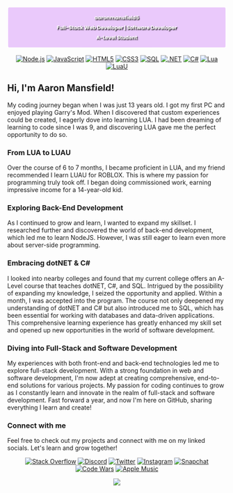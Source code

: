 <div align="center">
  
[![](https://raw.githubusercontent.com/aaronmansfield5/aaronmansfield5/main/imgs/banner.png)](https://github.com/aaronmansfield5)
  
<!--[![Typing SVG](https://readme-typing-svg.demolab.com?font=Raleway&weight=600&duration=1500&pause=500&color=F7F7F7&center=true&multiline=true&width=500&height=80&lines=Aaron+Mansfield;Full-Stack+Web+Developer+%7C+Software+Developer;A-Level+Student)](https://github.com/aaronmansfield5)-->

[![Node.js](https://img.shields.io/badge/-Node.js-informational?style=flat&logo=nodedotjs&logoColor=white&color=339933)](https://nodejs.org/)
[![JavaScript](https://img.shields.io/badge/-JavaScript-informational?style=flat&logo=javascript&logoColor=white&color=F7DF1E)](https://developer.mozilla.org/en-US/docs/Web/JavaScript)
[![HTML5](https://img.shields.io/badge/-HTML5-informational?style=flat&logo=html5&logoColor=white&color=E34F26)](https://developer.mozilla.org/en-US/docs/Glossary/HTML5)
[![CSS3](https://img.shields.io/badge/-CSS3-informational?style=flat&logo=css3&logoColor=white&color=1572B6)](https://developer.mozilla.org/en-US/docs/Web/CSS)
[![SQL](https://img.shields.io/badge/-MySQL-informational?style=flat&logo=mysql&logoColor=white&color=4479A1)](https://www.mysql.com/)
[![.NET](https://img.shields.io/badge/-.NET-informational?style=flat&logo=.net&logoColor=white&color=512BD4)](https://dotnet.microsoft.com/)
[![C#](https://img.shields.io/badge/-C%23-informational?style=flat&logo=csharp&logoColor=white&color=239120)](https://learn.microsoft.com/dotnet/csharp/)
[![Lua](https://img.shields.io/badge/-Lua-informational?style=flat&logo=lua&logoColor=white&color=2C2D72)](https://www.lua.org/)
[![LuaU](https://img.shields.io/badge/-LuaU-informational?style=flat&logo=roblox&logoColor=white&color=3390ef)](https://luau-lang.org/)
  
</div>

## Hi, I'm Aaron Mansfield!

My coding journey began when I was just 13 years old. I got my first PC and enjoyed playing Garry's Mod. When I discovered that custom experiences could be created, I eagerly dove into learning LUA. I had been dreaming of learning to code since I was 9, and discovering LUA gave me the perfect opportunity to do so.

### From LUA to LUAU

Over the course of 6 to 7 months, I became proficient in LUA, and my friend recommended I learn LUAU for ROBLOX. This is where my passion for programming truly took off. I began doing commissioned work, earning impressive income for a 14-year-old kid.

### Exploring Back-End Development

As I continued to grow and learn, I wanted to expand my skillset. I researched further and discovered the world of back-end development, which led me to learn NodeJS. However, I was still eager to learn even more about server-side programming.

### Embracing dotNET & C#

I looked into nearby colleges and found that my current college offers an A-Level course that teaches dotNET, C#, and SQL. Intrigued by the possibility of expanding my knowledge, I seized the opportunity and applied. Within a month, I was accepted into the program. The course not only deepened my understanding of dotNET and C# but also introduced me to SQL, which has been essential for working with databases and data-driven applications. This comprehensive learning experience has greatly enhanced my skill set and opened up new opportunities in the world of software development.

### Diving into Full-Stack and Software Development

My experiences with both front-end and back-end technologies led me to explore full-stack development. With a strong foundation in web and software development, I'm now adept at creating comprehensive, end-to-end solutions for various projects. My passion for coding continues to grow as I constantly learn and innovate in the realm of full-stack and software development. Fast forward a year, and now I'm here on GitHub, sharing everything I learn and create!

### Connect with me

Feel free to check out my projects and connect with me on my linked socials. Let's learn and grow together!

<div align="center">

[![Stack Overflow](https://img.shields.io/badge/-Stack%20Overflow-informational?style=flat&logo=stackoverflow&logoColor=white&color=F58025)](https://stackoverflow.com/users/16902941)
[![Discord](https://img.shields.io/badge/-Discord-informational?style=flat&logo=discord&logoColor=white&color=5865F2)](https://discord.com/users/966009634500513802)
[![Twitter](https://img.shields.io/badge/-Twitter-informational?style=flat&logo=twitter&logoColor=white&color=1DA1F2)](https://twitter.com/aaronmansf5)
[![Instagram](https://img.shields.io/badge/-Instagram-informational?style=flat&logo=instagram&logoColor=white&color=E4405F)](https://www.instagram.com/aaronmansfield5)
[![Snapchat](https://img.shields.io/badge/-Snapchat-informational?style=flat&logo=snapchat&logoColor=white&color=FFFC00)](https://www.snapchat.com/add/aaronmansfield5)
[![Code Wars](https://img.shields.io/badge/-Code%20Wars-informational?style=flat&logo=codewars&logoColor=white&color=B1361E)](https://www.codewars.com/users/godgun20)
[![Apple Music](https://img.shields.io/badge/-Apple%20Music-informational?style=flat&logo=applemusic&logoColor=white&color=FD415E)](https://music.apple.com/profile/aaronmansfield2004)
  
[![](https://github-readme-stats.vercel.app/api?username=aaronmansfield5&show_icons=true&theme=tokyonight)](https://github.com/aaronmansfield5)
  
</div>

